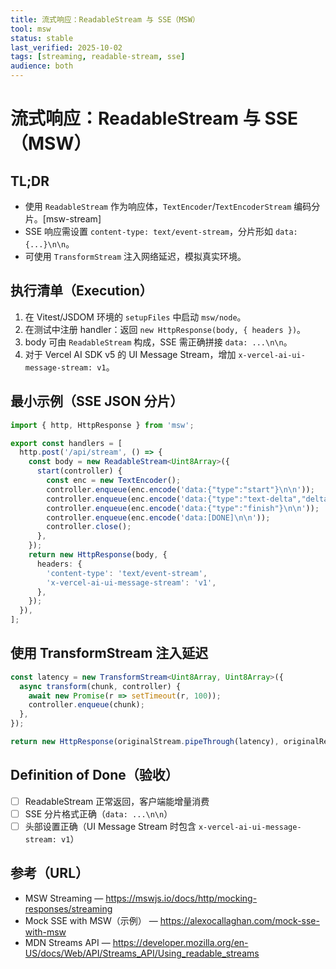 ```yaml
---
title: 流式响应：ReadableStream 与 SSE（MSW）
tool: msw
status: stable
last_verified: 2025-10-02
tags: [streaming, readable-stream, sse]
audience: both
---
```


# 流式响应：ReadableStream 与 SSE（MSW）

## TL;DR
- 使用 `ReadableStream` 作为响应体，`TextEncoder`/`TextEncoderStream` 编码分片。[msw-stream]
- SSE 响应需设置 `content-type: text/event-stream`，分片形如 `data: {...}\n\n`。
- 可使用 `TransformStream` 注入网络延迟，模拟真实环境。

## 执行清单（Execution）
1. 在 Vitest/JSDOM 环境的 `setupFiles` 中启动 `msw/node`。
2. 在测试中注册 handler：返回 `new HttpResponse(body, { headers })`。
3. body 可由 `ReadableStream` 构成，SSE 需正确拼接 `data: ...\n\n`。
4. 对于 Vercel AI SDK v5 的 UI Message Stream，增加 `x-vercel-ai-ui-message-stream: v1`。

## 最小示例（SSE JSON 分片）
```ts
import { http, HttpResponse } from 'msw';

export const handlers = [
  http.post('/api/stream', () => {
    const body = new ReadableStream<Uint8Array>({
      start(controller) {
        const enc = new TextEncoder();
        controller.enqueue(enc.encode('data:{"type":"start"}\n\n'));
        controller.enqueue(enc.encode('data:{"type":"text-delta","delta":"Hello"}\n\n'));
        controller.enqueue(enc.encode('data:{"type":"finish"}\n\n'));
        controller.enqueue(enc.encode('data:[DONE]\n\n'));
        controller.close();
      },
    });
    return new HttpResponse(body, {
      headers: {
        'content-type': 'text/event-stream',
        'x-vercel-ai-ui-message-stream': 'v1',
      },
    });
  }),
];
```

## 使用 TransformStream 注入延迟
```ts
const latency = new TransformStream<Uint8Array, Uint8Array>({
  async transform(chunk, controller) {
    await new Promise(r => setTimeout(r, 100));
    controller.enqueue(chunk);
  },
});

return new HttpResponse(originalStream.pipeThrough(latency), originalResponse);
```

## Definition of Done（验收）
- [ ] ReadableStream 正常返回，客户端能增量消费
- [ ] SSE 分片格式正确（`data: ...\n\n`）
- [ ] 头部设置正确（UI Message Stream 时包含 `x-vercel-ai-ui-message-stream: v1`）

## 参考（URL）
- MSW Streaming — https://mswjs.io/docs/http/mocking-responses/streaming
- Mock SSE with MSW（示例） — https://alexocallaghan.com/mock-sse-with-msw
- MDN Streams API — https://developer.mozilla.org/en-US/docs/Web/API/Streams_API/Using_readable_streams

